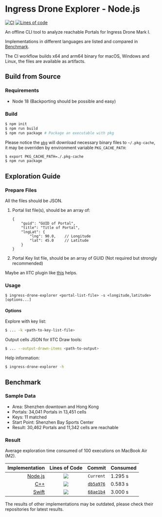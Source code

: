 # Ingress Drone Explorer - Node.js

[![CI](https://github.com/lucka-me/ingress-drone-explorer-nodejs/actions/workflows/ci.yml/badge.svg)](https://github.com/lucka-me/ingress-drone-explorer-nodejs/actions/workflows/ci.yml "CI Workflow")
[![Lines of code][nodejs-loc]][nodejs-repo]

An offline CLI tool to analyze reachable Portals for Ingress Drone Mark I.

Implementations in different languages are listed and compared in [Benchmark](#benchmark).

The CI workflow builds x64 and arm64 binary for macOS, Windows and Linux, the files are available as artifacts.

## Build from Source

### Requirements

- Node 18 (Backporting should be possible and easy)

### Build

```sh
$ npm init
$ npm run build
$ npm run package # Package an executable with pkg
```

Please notice the [`pkg`](https://github.com/vercel/pkg) will download necessary binary files to `~/.pkg-cache`, it may be overriden by environment variable `PKG_CACHE_PATH`:

```sh
$ export PKG_CACHE_PATH=./.pkg-cache
$ npm run package
```

## Exploration Guide

### Prepare Files

All the files should be JSON.

1. Portal list file(s), should be an array of:
    ```jsonc
    {
        "guid": "GUID of Portal",
        "title": "Title of Portal",
        "lngLat": {
            "lng": 90.0,    // Longitude
            "lat": 45.0     // Latitude
        }
    }
    ```
2. Portal Key list file, should be an array of GUID (Not required but strongly recommended)

Maybe an IITC plugin like [this](https://github.com/lucka-me/toolkit/tree/master/Ingress/Portal-List-Exporter) helps.

### Usage

```
$ ingress-drone-explorer <portal-list-file> -s <longitude,latitude> [options...]
```

#### Options

Explore with key list:
```sh
$ ... -k <path-to-key-list-file>
```

Output cells JSON for IITC Draw tools:
```sh
$ ... --output-drawn-items <path-to-output>
```

Help information:
```sh
$ ingress-drone-explorer -h
```

## Benchmark

### Sample Data

- Area: Shenzhen downtown and Hong Kong
- Portals: 34,041 Portals in 13,451 cells
- Keys: 11 matched
- Start Point: Shenzhen Bay Sports Center
- Result: 30,462 Portals and 11,342 cells are reachable

### Result

Average exploration time consumed of 100 executions on MacBook Air (M2).

|         Implementation | Lines of Code   |  Commit                             | Consumed
| ---------------------: | :-------------: | :---------------------------------: | :---
| [Node.js][nodejs-repo] | ![][nodejs-loc] | `Current`                           | 1.295 s
|        [C++][cpp-repo] | ![][cpp-loc]    | [`db5a976`][cpp-benchmark-commit]   | 0.583 s
|    [Swift][swift-repo] | ![][swift-loc]  | [`68ae1b4`][swift-benchmark-commit] | 3.000 s

The results of other implementations may be outdated, please check their repositories for latest results.

[nodejs-repo]: https://github.com/lucka-me/ingress-drone-explorer-nodejs
[nodejs-loc]: https://img.shields.io/tokei/lines/github/lucka-me/ingress-drone-explorer-nodejs

[cpp-repo]: https://github.com/lucka-me/ingress-drone-explorer-cpp
[cpp-loc]: https://img.shields.io/tokei/lines/github/lucka-me/ingress-drone-explorer-cpp
[cpp-benchmark-commit]: https://github.com/lucka-me/ingress-drone-explorer-cpp/commit/db5a976

[swift-repo]: https://github.com/lucka-me/ingress-drone-explorer-swift
[swift-loc]: https://img.shields.io/tokei/lines/github/lucka-me/ingress-drone-explorer-swift
[swift-benchmark-commit]: https://github.com/lucka-me/ingress-drone-explorer-swift/commit/68ae1b4